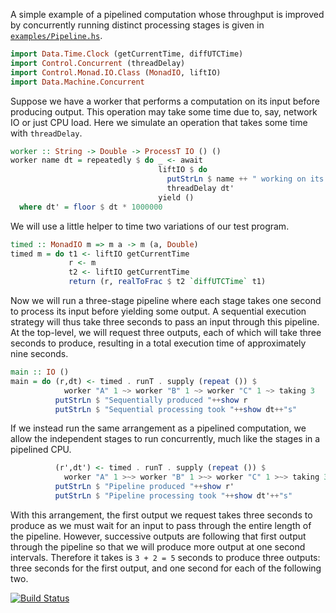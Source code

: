 A simple example of a pipelined computation whose throughput is improved by concurrently running distinct processing stages is given in [`examples/Pipeline.hs`](http://github.com/acowley/concurrent-machines/blob/master/examples/Pipeline.hs).

```haskell
import Data.Time.Clock (getCurrentTime, diffUTCTime)
import Control.Concurrent (threadDelay)
import Control.Monad.IO.Class (MonadIO, liftIO)
import Data.Machine.Concurrent
```

Suppose we have a worker that performs a computation on its input before producing output. This operation may take some time due to, say, network IO or just CPU load. Here we simulate an operation that takes some time with `threadDelay`.

```haskell
worker :: String -> Double -> ProcessT IO () ()
worker name dt = repeatedly $ do _ <- await
                                 liftIO $ do
                                   putStrLn $ name ++ " working on its input"
                                   threadDelay dt'
                                 yield ()
  where dt' = floor $ dt * 1000000
```

We will use a little helper to time two variations of our test program.

```haskell
timed :: MonadIO m => m a -> m (a, Double)
timed m = do t1 <- liftIO getCurrentTime
             r <- m
             t2 <- liftIO getCurrentTime
             return (r, realToFrac $ t2 `diffUTCTime` t1)
```

Now we will run a three-stage pipeline where each stage takes one second to process its input before yielding some output. A sequential execution strategy will thus take three seconds to pass an input through this pipeline. At the top-level, we will request three outputs, each of which will take three seconds to produce, resulting in a total execution time of approximately nine seconds.

```haskell
main :: IO ()
main = do (r,dt) <- timed . runT . supply (repeat ()) $
            worker "A" 1 ~> worker "B" 1 ~> worker "C" 1 ~> taking 3
          putStrLn $ "Sequentially produced "++show r
          putStrLn $ "Sequential processing took "++show dt++"s"
```

If we instead run the same arrangement as a pipelined computation, we allow the independent stages to run concurrently, much like the stages in a pipelined CPU.

```haskell
          (r',dt') <- timed . runT . supply (repeat ()) $
            worker "A" 1 >~> worker "B" 1 >~> worker "C" 1 >~> taking 3
          putStrLn $ "Pipeline produced "++show r'
          putStrLn $ "Pipeline processing took "++show dt'++"s"
```

With this arrangement, the first output we request takes three seconds to produce as we must wait for an input to pass through the entire length of the pipeline. However, successive outputs are following that first output through the pipeline so that we will produce more output at one second intervals. Therefore it takes is `3 + 2 = 5` seconds to produce three outputs: three seconds for the first output, and one second for each of the following two.

[![Build Status](https://travis-ci.org/acowley/concurrent-machines.png)](https://travis-ci.org/acowley/concurrent-machines)
